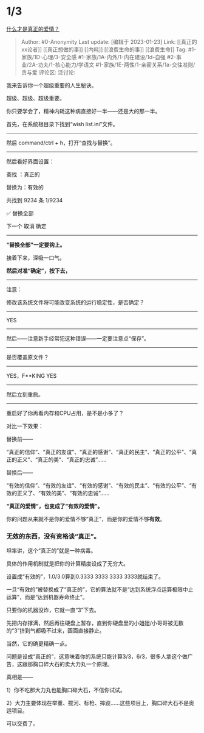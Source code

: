 # 1/3
[什么才是真正的爱情？](https://www.zhihu.com/question/20302989/answer/2834822197)

> Author: #0-Anonymity
> Last update: [编辑于 2023-01-23]
> Link: [[真正的xx论者]] [[真正想做的事]] [[内耗]] [[浪费生命的事]] [[浪费生命]]
> Tag: #1-家族/1D-心理/3-安全感 #1-家族/1A-内外/1-内在建设/1d-自强 #2-事业/2A-功夫/1-核心能力/学语文 #1-家族/1E-两性/1-亲密关系/1a-交往准则/贪与爱
> 评论区:
> 泛讨论:

我来告诉你一个超级重要的人生秘诀。

超级、超级、超级重要。

你只要学会了，精神内耗这种病直接好一半——还是大的那一半。

  

首先，在系统根目录下找到“wish list.ini”文件。

---

然后 command/ctrl + h，打开“查找与替换”。

---

然后看好界面设置：

查找 ：真正的

替换为：有效的

共找到 9234 条 1/9234

✅ 替换全部

下一个 取消 确定

---

**“替换全部”一定要钩上。**

接着下来，深吸一口气。

**然后对准“确定”，按下去，**

---

注意：

修改该系统文件将可能改变系统的运行稳定性，是否确定？

---

YES

---

然后——注意新手经常犯这种错误——一定要注意点“保存”。

---

是否覆盖原文件？

---

YES，F**KING YES

---

然后立刻重启。

---

重启好了你再看内存和CPU占用，是不是小多了？

  

对比一下效果：

替换前——

“真正的信仰”、“真正的友谊”、“真正的感谢”、“真正的民主”、“真正的公平”、“真正的正义”、“真正的美”、“真正的忠诚”……

  

替换后——

“有效的信仰”、“有效的友谊”、“有效的感谢”、“有效的民主”、“有效的公平”、“有效的正义了、“有效的美”、“有效的忠诚”……

**“真正的爱情”，也变成了“有效的爱情”。**

你的问题从来就不是你的爱情不够“真正”，而是你的爱情不够**有效**。

### 无效的东西，没有资格谈“真正”。

  

坦率讲，这个“真正的”就是一种病毒。

具体的作用机制就是把你的计算精度设成了无穷大。

设置成“有效的”，1.0/3.0算到0.3333 3333 3333 3333就结束了。

一旦“有效的”被替换成了“真正的”，它的算法就不是“达到系统浮点运算极限中止运算”，而是“达到机器寿命终止”。

只要你的机器没炸，它就一直“3”下去。

先把内存撑满，然后再往硬盘上暂存，直到你硬盘里的小姐姐/小哥哥被无数的“3”挤到气都吸不过来，画面直接静止。

当然，它的确更精确一点。

问题是设成“真正的”，这意味着你的系统只能计算3/3，6/3，很多人拿这个做广告，这跟那胸口碎大石的卖大力丸一个原理。

真相是——

1）你不吃那大力丸也能胸口碎大石，不信你试试。

2）大力主要体现在举重、拔河、标枪、摔跤……这些项目上，胸口碎大石不是奥运项目。

  

可以交费了。
